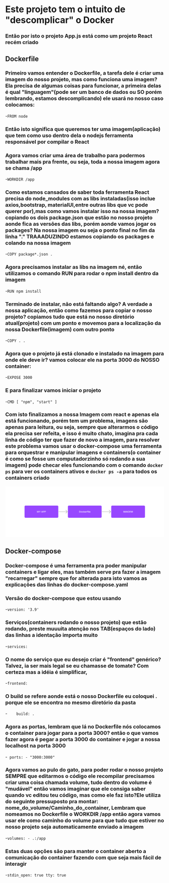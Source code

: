 # Este projeto tem o intuito de "descomplicar" o Docker

### Então por isto o projeto App.js está como um projeto React recém criado

## Dockerfile

### Primeiro vamos entender o Dockerfile, a tarefa dele é criar uma imagem do nosso projeto, mas como funciona uma imagem? Ela precisa de algumas coisas para funcionar, a primeira delas é qual "linguagem"(pode ser um banco de dados ou SO porém lembrando, estamos descomplicando) ele usará no nosso caso colocamos:

-```FROM node```

### Então isto significa que queremos ter uma imagem(aplicação) que tem como uso dentro dela o nodejs ferramenta responsável por compilar o React

### Agora vamos criar uma área de trabalho para podermos trabalhar mais pra frente, ou seja, toda a nossa imagem agora se chama /app

-```WORKDIR /app```


### Como estamos cansados de saber toda ferramenta React precisa do node_modules com as libs instaladas(isso inclue axios,bootstrap, materialUI,entre outras libs que vc pode querer por),mas como vamos instalar isso na nossa imagem? copiando os dois package.json que estão no nosso projeto aonde fica as versões das libs, porém aonde vamos jogar os packages? Na nossa imagem ou seja o ponto final no fim da linha "." TRAAADUZINDO estamos copiando os packages e colando na nossa imagem

-```COPY package*.json .```

### Agora precisamos instalar as libs na imagem né, então utilizamos o comando RUN para rodar o npm install dentro da imagem

-```RUN npm install```

### Terminado de instalar, não está faltando algo? A verdade a nossa aplicação, então como fazemos para copiar o nosso projeto? copiamos tudo que está no nosso diretório atual(projeto) com um ponto e movemos para a localização da nossa Dockerfile(imagem) com outro ponto

-```COPY . . ```

### Agora que o projeto já está clonado e instalado na imagem para onde ele deve ir? vamos colocar ele na porta 3000 do NOSSO container:

-```EXPOSE 3000```

### E para finalizar vamos iniciar o projeto

-```CMD [ "npm", "start" ]```

### Com isto finalizamos a nossa Imagem com react e apenas ela está funcionando, porém tem um problema, imagens são apenas para leitura, ou seja, sempre que alterarmos o código ela precisa ser refeita, e isso é muito chato, imagina pra cada linha de código ter que fazer de novo a imagem, para resolver este problema vamos usar o docker-compose uma ferramenta para orquestrar e manipular imagens e containers(o container é como se fosse um computadorzinho só rodando a sua imagem) pode checar eles funcionando com o comando ```docker ps``` para ver os containers ativos e ```docker ps -a``` para todos os containers criado

<img src="./images-readme/Dockerfile-o-que-faz.png">

## Docker-compose

### Docker-compose é uma ferramenta pra poder manipular containers e ligar eles, mas também serve pra fazer a imagem "recarregar" sempre que for alterada para isto vamos as explicações das linhas do docker-compose.yaml


### Versão do docker-compose que estou usando

-```version: '3.9'```

### Serviços(containers rodando o nosso projeto) que estão rodando, preste muuuita atenção nos TAB(espaços do lado) das linhas a identação importa muito

-```services:```

### O nome do serviço que eu desejo criar é "frontend" genérico? Talvez, ia ser mais legal se eu chamasse de tomate? Com certeza mas a idéia é simplificar, 

-```frontend:```

### O build se refere aonde está o nosso Dockerfile eu coloquei . porque ele se encontra no mesmo diretório da pasta

-```    build: .```

### Agora as portas, lembram que lá no Dockerfile nós colocamos o container para jogar para a porta 3000? então o que vamos fazer agora é pegar a porta 3000 do container e jogar a nossa localhost na porta 3000

-``` ports:
      - "3000:3000"```


### Agora vamos ao pulo do gato, para poder rodar o nosso projeto SEMPRE que editarmos o código ele recompilar precisamos criar uma coisa chamada volume, tudo dentro do volume é "mudável" então vamos imaginar que ele consiga saber quando vc editou teu código, mas como ele faz isto?Ele utiliza do seguinte pressuposto pra montar: nome_do_volume/Caminho_do_container, Lembram que nomeamos no Dockerfile o WORKDIR /app então agora vamos usar ele como caminho do volume para que tudo que estiver no nosso projeto seja automaticamente enviado a imagem

-```volumes:
      - .:/app```

### Estas duas opções são para manter o container aberto a comunicação do container fazendo com que seja mais fácil de interagir

-```stdin_open: true
    tty: true```
